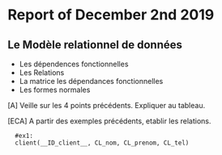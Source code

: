 # Report of December 2nd 2019

## Le Modèle relationnel de données

* Les dépendences fonctionnelles
* Les Relations
* La matrice les dépendances fonctionnelles
* Les formes normales

[A] Veille sur les 4 points précédents. Expliquer au tableau.

[ECA] A partir des exemples précédents, etablir les relations.

      #ex1:
      client(__ID_client__, CL_nom, CL_prenom, CL_tel)